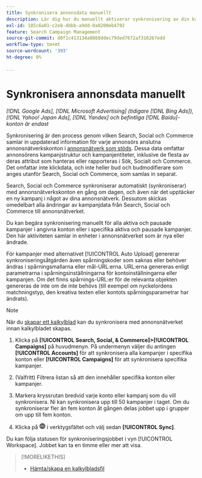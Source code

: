 ```yaml
---
title: Synkronisera annonsdata manuellt
description: Lär dig hur du manuellt aktiverar synkronisering av din kampanjstruktur och kampanjentiteter för annonsnätverk som stöds.
exl-id: 185c6a01-c2e8-4bbb-a9dd-0a8200eb4792
feature: Search Campaign Management
source-git-commit: d0f1c413134a0868ddec79ded7672af316267edd
workflow-type: tm+mt
source-wordcount: '393'
ht-degree: 0%

---
```


# Synkronisera annonsdata manuellt

*[!DNL Google Ads], [!DNL Microsoft Advertising] (tidigare [!DNL Bing Ads]), [!DNL Yahoo! Japan Ads], [!DNL Yandex] och befintliga [!DNL Baidu]-konton är endast*

Synkronisering är den process genom vilken Search, Social och Commerce samlar in uppdaterad information för varje annonsörs anslutna annonsnätverkskonton i [annonsnätverk som stöds](/help/search-social-commerce/introduction/supported-inventory.md). Dessa data omfattar annonsörens kampanjstruktur och kampanjentiteter, inklusive de flesta av deras attribut som hanteras eller rapporteras i Sök, Socialt och Commerce. Det omfattar inte klickdata, och inte heller bud och budmodifierare som anges utanför Search, Social och Commerce, som samlas in separat.

Search, Social och Commerce synkroniserar automatiskt (synkroniserar) med annonsnätverkskonton en gång om dagen, och även när det upptäcker en ny kampanj i något av dina annonsnätverk. Dessutom skickas omedelbart alla ändringar av kampanjdata från Search, Social och Commerce till annonsnätverket.

Du kan begära synkronisering manuellt för alla aktiva och pausade kampanjer i angivna konton eller i specifika aktiva och pausade kampanjer. Den här aktiviteten samlar in enheter i annonsnätverket som är nya eller ändrade.

För kampanjer med alternativet [!UICONTROL Auto Upload] genererar synkroniseringsåtgärden även spårningskoder som saknas eller behöver ändras i spårningsmallarna eller mål-URL:erna. URL:erna genereras enligt parametrarna i spårningsinställningarna för kontoinställningarna eller kampanjen. Om det finns spårnings-URL:er för de relevanta objekten genereras de inte om de inte behövs (till exempel om nyckelordens matchningstyp, den kreativa texten eller kontots spårningsparametrar har ändrats).

>[!NOTE]
>
>När du [skapar ett kalkylblad](/help/search-social-commerce/campaign-management/bulksheets/bulksheet-download.md) kan du synkronisera med annonsnätverket innan kalkylbladet skapas.

1. Klicka på **[!UICONTROL Search, Social, & Commerce]>[!UICONTROL Campaigns]** på huvudmenyn. På undermenyn väljer du antingen **[!UICONTROL Accounts]** för att synkronisera alla kampanjer i specifika konton eller **[!UICONTROL Campaigns]** för att synkronisera specifika kampanjer.

1. (Valfritt) Filtrera listan så att den innehåller specifika konton eller kampanjer.

1. Markera kryssrutan bredvid varje konto eller kampanj som du vill synkronisera. Ni kan synkronisera upp till 50 kampanjer i taget. Om du synkroniserar fler än fem konton åt gången delas jobbet upp i grupper om upp till fem konton.

1. Klicka på ![**Mer**](/help/search-social-commerce/assets/more.png " Mer") i verktygsfältet och välj sedan **[!UICONTROL Sync]**.

Du kan följa statusen för synkroniseringsjobbet i vyn [!UICONTROL Workspace]. Jobbet kan ta
en timme eller mer att visa.

>[!MORELIKETHIS]
>
>* [Hämta/skapa en kalkylbladsfil](/help/search-social-commerce/campaign-management/bulksheets/bulksheet-download.md)
